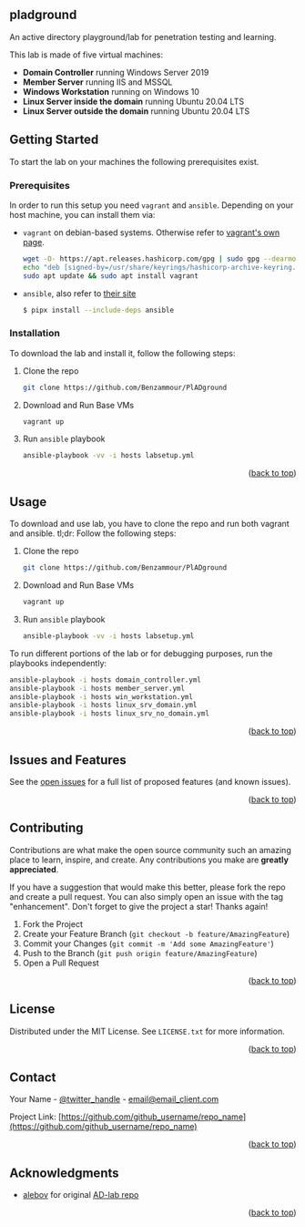 <!-- Improved compatibility of back to top link: See: https://github.com/othneildrew/Best-README-Template/pull/73 -->
<a id="readme-top"></a>
<!-- Thanks to the Best-README-Template team for the skeleton for this README. Check them out: https://github.com/othneildrew/Best-README-Template -->


<!-- ABOUT THE PROJECT -->
## pladground

An active directory playground/lab for penetration testing and learning.


This lab is made of five virtual machines:
- **Domain Controller** running Windows Server 2019
- **Member Server** running IIS and MSSQL
- **Windows Workstation** running on Windows 10
- **Linux Server inside the domain** running Ubuntu 20.04 LTS
- **Linux Server outside the domain** running Ubuntu 20.04 LTS

<!-- GETTING STARTED -->
## Getting Started

To start the lab on your machines the following prerequisites exist.

### Prerequisites

In order to run this setup you need `vagrant` and `ansible`.
Depending on your host machine, you can install them via:

* `vagrant` on debian-based systems. Otherwise refer to [vagrant's own page](https://developer.hashicorp.com/vagrant/downloads).
  ```sh
  wget -O- https://apt.releases.hashicorp.com/gpg | sudo gpg --dearmor -o /usr/share/keyrings/hashicorp-archive-keyring.gpg
  echo "deb [signed-by=/usr/share/keyrings/hashicorp-archive-keyring.gpg] https://apt.releases.hashicorp.com $(lsb_release -cs) main" | sudo tee /etc/apt/sources.list.d/hashicorp.list
  sudo apt update && sudo apt install vagrant
  ```
* `ansible`, also refer to [their site](https://docs.ansible.com/ansible/latest/installation_guide/intro_installation.html#pipx-install)
  ```sh
  $ pipx install --include-deps ansible
  ```

### Installation

To download the lab and install it, follow the following steps:

1. Clone the repo
   ```sh
   git clone https://github.com/Benzammour/PlADground
   ```
3. Download and Run Base VMs
   ```sh
   vagrant up
   ```
4. Run `ansible` playbook
   ```sh
   ansible-playbook -vv -i hosts labsetup.yml
   ```

<p align="right">(<a href="#readme-top">back to top</a>)</p>



<!-- USAGE EXAMPLES -->
## Usage

To download and use lab, you have to clone the repo and run both vagrant and ansible.
tl;dr: Follow the following steps:

1. Clone the repo
   ```sh
   git clone https://github.com/Benzammour/PlADground
   ```
3. Download and Run Base VMs
   ```sh
   vagrant up
   ```
4. Run `ansible` playbook
   ```sh
   ansible-playbook -vv -i hosts labsetup.yml
   ```

To run different portions of the lab or for debugging purposes, run the playbooks independently:
```sh
ansible-playbook -i hosts domain_controller.yml
ansible-playbook -i hosts member_server.yml
ansible-playbook -i hosts win_workstation.yml
ansible-playbook -i hosts linux_srv_domain.yml
ansible-playbook -i hosts linux_srv_no_domain.yml
```

<p align="right">(<a href="#readme-top">back to top</a>)</p>



<!-- Issues and Features -->
## Issues and Features

See the [open issues](https://github.com/benzammour/pladground/issues) for a full list of proposed features (and known issues).

<p align="right">(<a href="#readme-top">back to top</a>)</p>



<!-- CONTRIBUTING -->
## Contributing

Contributions are what make the open source community such an amazing place to learn, inspire, and create. Any contributions you make are **greatly appreciated**.

If you have a suggestion that would make this better, please fork the repo and create a pull request. You can also simply open an issue with the tag "enhancement".
Don't forget to give the project a star! Thanks again!

1. Fork the Project
2. Create your Feature Branch (`git checkout -b feature/AmazingFeature`)
3. Commit your Changes (`git commit -m 'Add some AmazingFeature'`)
4. Push to the Branch (`git push origin feature/AmazingFeature`)
5. Open a Pull Request

<p align="right">(<a href="#readme-top">back to top</a>)</p>

<!-- LICENSE -->
## License

Distributed under the MIT License. See `LICENSE.txt` for more information.

<p align="right">(<a href="#readme-top">back to top</a>)</p>

<!-- CONTACT -->
## Contact

Your Name - [@twitter_handle](https://twitter.com/twitter_handle) - email@email_client.com

Project Link: [https://github.com/github_username/repo_name](https://github.com/github_username/repo_name)

<p align="right">(<a href="#readme-top">back to top</a>)</p>



<!-- ACKNOWLEDGMENTS -->
## Acknowledgments

* [alebov](https://github.com/alebov) for original [AD-lab repo](https://github.com/alebov/AD-lab)

<p align="right">(<a href="#readme-top">back to top</a>)</p>
